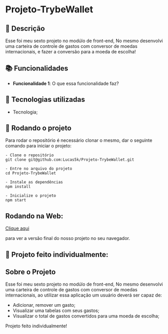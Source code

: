 # Projeto-TrybeWallet

## :memo: Descrição
Esse foi meu sexto projeto no modúlo de front-end, No mesmo desenvolvi uma carteira de controle de gastos com conversor de moedas internacionais,
e fazer a conversão para a moeda de escolha!

## :books: Funcionalidades
* <b>Funcionalidade 1</b>: O que essa funcionalidade faz?

## :wrench: Tecnologias utilizadas
* Tecnologia;

## :rocket: Rodando o projeto
Para rodar o repositório é necessário clonar o mesmo, dar o seguinte comando para iniciar o projeto:
```
- Clone o repositório
git clone git@github.com:Lucas5k/Projeto-TrybeWallet.git

- Entre no arquivo do projeto
cd Projeto-TrybeWallet

- Instale as dependências
npm install

- Inicialize o projeto
npm start

```

## Rodando na Web:

<a href="https://projeto-trybe-wallet.vercel.app/">Clique aqui</a><p>para ver a versão final do nosso projeto no seu navegador.</p>

<!-- ## :soon: Implementação futura
* O que será implementado na próxima sprint? -->

## :handshake: Projeto feito individualmente:

<!-- ## :dart: Status do projeto -->

<h2>Sobre o Projeto</h2>
<p>Esse foi meu sexto projeto no modúlo de front-end, No mesmo desenvolvi uma carteira de controle de gastos com conversor de moedas internacionais,
ao utilizar essa aplicação um usuário deverá ser capaz de:</p>

- Adicionar, remover um gasto;
- Visualizar uma tabelas com seus gastos;
- Visualizar o total de gastos convertidos para uma moeda de escolha;

Projeto feito individualmente!
